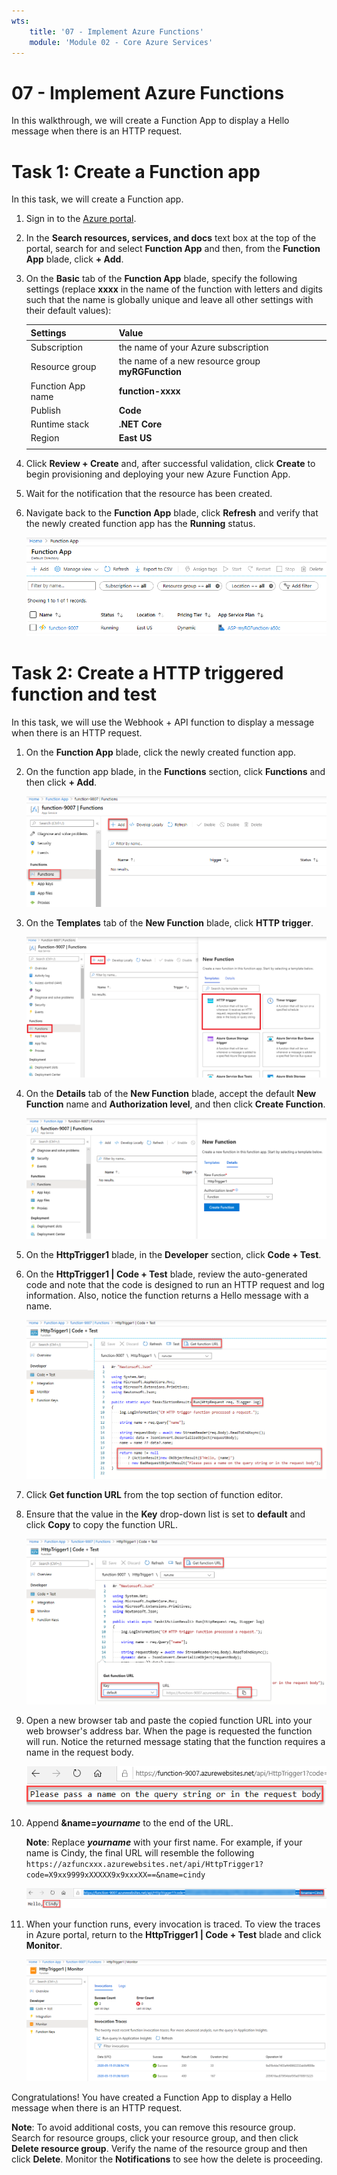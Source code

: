```yaml
---
wts:
    title: '07 - Implement Azure Functions'
    module: 'Module 02 - Core Azure Services'
---
```

# 07 - Implement Azure Functions

In this walkthrough, we will create a Function App to display a Hello message when there is an HTTP request. 

# Task 1: Create a Function app

In this task, we will create a Function app.

1. Sign in to the [Azure portal](https://portal.azure.com).

1. In the **Search resources, services, and docs** text box at the top of the portal, search for and select **Function App** and then, from the **Function App** blade, click **+ Add**.

1. On the **Basic** tab of the **Function App** blade, specify the following settings (replace **xxxx** in the name of the function with letters and digits such that the name is globally unique and leave all other settings with their default values): 

    | Settings | Value |
    | -- | --|
    | Subscription | the name of your Azure subscription |
    | Resource group | the name of a new resource group **myRGFunction** |
    | Function App name | **function-xxxx** |
    | Publish | **Code** |
    | Runtime stack | **.NET Core** |
    | Region | **East US** |
    | | |	

1. Click **Review + Create** and, after successful validation, click **Create** to begin provisioning and deploying your new Azure Function App.

1. Wait for the notification that the resource has been created.

1. Navigate back to the **Function App** blade, click **Refresh** and verify that the newly created function app has the **Running** status. 

    ![Screenshot of the Function App page with the new Function app.](../images/0701.png)

# Task 2: Create a HTTP triggered function and test

In this task, we will use the Webhook + API function to display a message when there is an HTTP request. 

1. On the **Function App** blade, click the newly created function app. 

1. On the function app blade, in the **Functions** section, click **Functions** and then click **+ Add**.

    ![Screenshot of the choose a development environment step in the azure functions for dot net getting started pane inside Azure portal. The display elements for creating a new in-portal function are highlighted. The highlighted elements are expand the function app, add new function, in-portal, and the continue button.](../images/0702.png)

1. On the **Templates** tab of the **New Function** blade, click **HTTP trigger**. 

    ![Screenshot of the create a function step in the azure functions for dot net getting started pane inside Azure portal. The HTTP trigger card is highlighted to illustrate the display elements used to add a new webhook to an Azure function.](../images/0702a.png)

1. On the **Details** tab of the **New Function** blade, accept the default **New Function** name and **Authorization level**, and then click **Create Function**. 

    ![Screenshot of the create a function step in the azure functions for dot net getting started pane inside Azure portal. The webhook + api button and create button are highlighted to illustrate the display elements used to add a new webhook to an Azure function.](../images/0703.png)

1. On the **HttpTrigger1** blade, in the **Developer** section, click **Code + Test**. 

1. On the **HttpTrigger1 \| Code + Test** blade, review the auto-generated code and note that the code is designed to run an HTTP request and log information. Also, notice the function returns a Hello message with a name. 

    ![Screenshot of the function code. The Hello message is hightlighted.](../images/0704.png)

1. Click **Get function URL** from the top section of function editor. 

1. Ensure that the value in the **Key** drop-down list is set to **default** and click **Copy** to copy the function URL. 

    ![Screenshot of the get function URL pane inside the function editor in Azure portal. The display elements get function URL button, set key dropdown, and copy URL button are highlighted to indicate how to obtain and copy the function URL from the function editor.](../images/0705.png)

1. Open a new browser tab and paste the copied function URL into your web browser's address bar. When the page is requested the function will run. Notice the returned message stating that the function requires a name in the request body.

    ![Screenshot of the please provide a name message.](../images/0706.png)

1. Append **&name=*yourname*** to the end of the URL.

    **Note**: Replace ***yourname*** with your first name. For example, if your name is Cindy, the final URL will resemble the following `https://azfuncxxx.azurewebsites.net/api/HttpTrigger1?code=X9xx9999xXXXXX9x9xxxXX==&name=cindy`

    ![Screenshot of a highlighted function URL and an appended example user name in the address bar of a web browser. The hello message and user name are also highlighted to illustrate the output of the function in the main browser window.](../images/0707.png)

1. When your function runs, every invocation is traced. To view the traces in Azure portal, return to the **HttpTrigger1 \| Code + Test** blade and click **Monitor**.

    ![Screenshot of a trace information log resulting from running the function inside the function editor in Azure portal.](../images/0709.png) 

Congratulations! You have created a Function App to display a Hello message when there is an HTTP request. 

**Note**: To avoid additional costs, you can remove this resource group. Search for resource groups, click your resource group, and then click **Delete resource group**. Verify the name of the resource group and then click **Delete**. Monitor the **Notifications** to see how the delete is proceeding.
